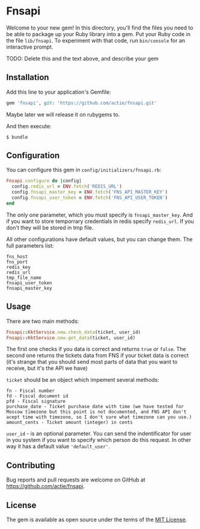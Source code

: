 # Fnsapi

Welcome to your new gem! In this directory, you'll find the files you need to be able to package up your Ruby library into a gem. Put your Ruby code in the file `lib/fnsapi`. To experiment with that code, run `bin/console` for an interactive prompt.

TODO: Delete this and the text above, and describe your gem

## Installation

Add this line to your application's Gemfile:

```ruby
gem 'fnsapi', git: 'https://github.com/actie/fnsapi.git'
```
Maybe later we will release it on rubygems to.

And then execute:

    $ bundle

## Configuration

You can configure this gem in `config/initializers/fnsapi.rb`:

```ruby
Fnsapi.configure do |config|
  config.redis_url = ENV.fetch('REDIS_URL')
  config.fnsapi_master_key = ENV.fetch('FNS_API_MASTER_KEY')
  config.fnsapi_user_token = ENV.fetch('FNS_API_USER_TOKEN')
end
```

The only one parameter, which you must specify is `fnsapi_master_key`.
And if you want to store temporrary credentials in redis specify `redis_url`. If you don't they will be stored in tmp file.

All other configurations have default values, but you can change them. The full parameters list:
```
fns_host
fns_port
redis_key
redis_url
tmp_file_name
fnsapi_user_token
fnsapi_master_key
```

## Usage

There are two main methods:
```ruby
Fnsapi::KktService.new.check_data(ticket, user_id)
Fnsapi::KktService.new.get_data(ticket, user_id)
```
The first one checks if you data is correct and returns `true` or `false`. The second one returns the tickets data from FNS if your ticket data is correct (it's strange that you should send most parts of data that you want to receive, but it's the API we have)

`ticket` should be an object which impement several methods:

```
fn - Fiscal number
fd - Fiscal document id
pfd - Fiscal signature
purchase_date - Ticket purchase date with time (we have tested for Moscow timezone but this point is not documented, and FNS API don't acept time with timezone, so I don't sure what timezone can you use.)
amount_cents - Ticket amount (integer) in cents
```

`user_id` - is an optional parameter. You can send the indentificator for user in you system if you want to specify which person do this request. In other way it has a default value `'default_user'`.

## Contributing

Bug reports and pull requests are welcome on GitHub at https://github.com/actie/fnsapi.

## License

The gem is available as open source under the terms of the [MIT License](https://opensource.org/licenses/MIT).
